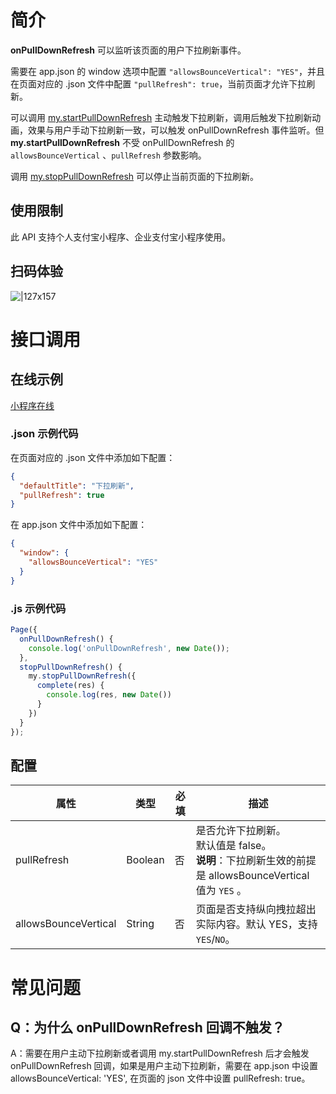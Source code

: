 # 简介
**onPullDownRefresh** 可以监听该页面的用户下拉刷新事件。

需要在 app.json 的 window 选项中配置 `"allowsBounceVertical": "YES"`，并且在页面对应的 .json 文件中配置 `"pullRefresh": true`，当前页面才允许下拉刷新。

可以调用 [my.startPullDownRefresh](https://opendocs.alipay.com/mini/api/ui-pulldown) 主动触发下拉刷新，调用后触发下拉刷新动画，效果与用户手动下拉刷新一致，可以触发 onPullDownRefresh 事件监听。但 **my.startPullDownRefresh** 不受 onPullDownRefresh 的 `allowsBounceVertical` 、`pullRefresh` 参数影响。

调用 [my.stopPullDownRefresh](https://opendocs.alipay.com/mini/api/pmhkbb) 可以停止当前页面的下拉刷新。

## 使用限制

此 API 支持个人支付宝小程序、企业支付宝小程序使用。

## 扫码体验

![|127x157](https://gw.alipayobjects.com/zos/skylark-tools/public/files/bd8dbb40d62dd58710fa54c9fc6ea7af.jpeg#align=left&display=inline&height=157&margin=%5Bobject%20Object%5D&originHeight=157&originWidth=127&status=done&style=none&width=127)

# 接口调用

## 在线示例

[小程序在线](https://opendocs.alipay.com/openbox/mini/opendocs/pull-down-refresh?view=preview&defaultPage=pages/index/index&defaultOpenedFiles=pages/index/index&theme=light) 

### .json 示例代码
在页面对应的 .json 文件中添加如下配置：
```json
{
  "defaultTitle": "下拉刷新",
  "pullRefresh": true
}
```
在 app.json 文件中添加如下配置：
```json
{
  "window": {
    "allowsBounceVertical": "YES"
  }
}
```

### .js 示例代码
```javascript
Page({
  onPullDownRefresh() {
    console.log('onPullDownRefresh', new Date());
  },
  stopPullDownRefresh() {
    my.stopPullDownRefresh({
      complete(res) {
        console.log(res, new Date())
      }
    })
  }
});
```

## 配置

| **属性** | **类型** | **必填** | **描述** |
| --- | --- | --- | --- |
| pullRefresh | Boolean | 否 | 是否允许下拉刷新。<br />默认值是 false。<br />**说明**：下拉刷新生效的前提是 allowsBounceVertical 值为 `YES` 。 |
| allowsBounceVertical | String | 否 | 页面是否支持纵向拽拉超出实际内容。默认 YES，支持 `YES`/`NO`。 |

# 常见问题

## Q：为什么 onPullDownRefresh 回调不触发？
A：需要在用户主动下拉刷新或者调用 my.startPullDownRefresh 后才会触发 onPullDownRefresh 回调，如果是用户主动下拉刷新，需要在 app.json 中设置 allowsBounceVertical: 'YES', 在页面的 json 文件中设置 pullRefresh: true。
